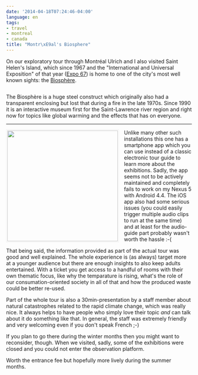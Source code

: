 ```yaml
---
date: '2014-04-18T07:24:46-04:00'
language: en
tags:
- travel
- montreal
- canada
title: "Montr\xE9al's Biosphere"
---
```



On our exploratory tour through Montréal Ulrich and I also visited Saint Helen's
Island, which since 1967 and the "International and Universal Exposition" of
that year ([Expo 67][2]) is home to one of the city's most well known sights:
the [Biosphère][1].

<figure>
    <img src="http://photos.h10n.me/Conferences/Pycon2014/i-bHz55zs/0/L/DSC02743-L.jpg" alt="" />
</figure>

The Biosphère is a huge steel construct which originally also had a transparent
enclosing but lost that during a fire in the late 1970s. Since 1990 it is an
interactive museum first for the Saint-Lawrence river region and right now for
topics like global warming and the effects that has on everyone.

--------

<img src="http://photos.h10n.me/Conferences/Pycon2014/i-wBwrVDg/0/M/DSC02755-M.jpg" style="width:300px; padding:2px; border: 1px solid #EFEFEF; float: left; margin: 0 1em 1em 0" alt="" />
Unlike many other such installations this one has a smartphone app which you can
use instead of a classic electronic tour guide to learn more about the
exhibitions. Sadly, the app seems not to be actively maintained and completely
fails to work on my Nexus 5 with Android 4.4. The iOS app also had some serious
issues (you could easily trigger multiple audio clips to run at the same time)
and at least for the audio-guide part probably wasn't worth the hassle :-(

That being said, the information provided as part of the actual tour was good
and well explained. The whole experience is (as always) target more at a younger
audience but there are enough insights to also keep adults entertained. With
a ticket you get access to a handful of rooms with their own thematic focus,
like why the temparature is rising, what's the role of our consumation-oriented
society in all of that and how the produced waste could be better re-used.

Part of the whole tour is also a 30min-presentation by a staff member about
natural catastrophes related to the rapid climate change, which was really nice.
It always helps to have people who simply love their topic *and* can talk about
it do something like that. In general, the staff was extremely friendly and very
welcoming even if you don't speak French ;-)

If you plan to go there during the winter months then you might want to
reconsider, though. When we visited, sadly, some of the exhibitions were closed
and you could not enter the observation platform.

Worth the entrance fee but hopefully more lively during the summer months.

[1]: http://www.ec.gc.ca/BIOSPHERE/
[2]: http://en.wikipedia.org/wiki/Expo_67
